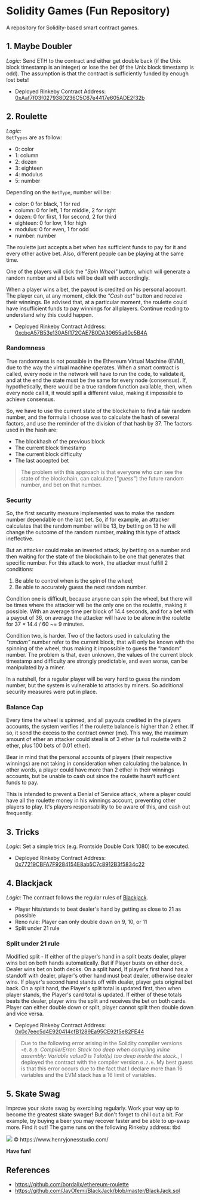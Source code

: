 # Solidity Games (Fun Repository)
A repository for Solidity-based smart contract games.

## 1. Maybe Doubler
*Logic:* Send ETH to the contract and either get double back (if the Unix block timestamp is an integer) or lose the bet (if the Unix block timestamp is odd). The assumption is that the contract is sufficiently funded by enough lost bets!
- Deployed Rinkeby Contract Address: [0xAaf7f03f027938D236C5C67e4417e605ADE2f32b](https://rinkeby.etherscan.io/address/0xaaf7f03f027938d236c5c67e4417e605ade2f32b)

## 2. Roulette
*Logic:*     
`BetTypes` are as follow:
- 0: color
- 1: column
- 2: dozen
- 3: eighteen
- 4: modulus
- 5: number

Depending on the `BetType`, number will be:
- color: 0 for black, 1 for red
- column: 0 for left, 1 for middle, 2 for right
- dozen: 0 for first, 1 for second, 2 for third
- eighteen: 0 for low, 1 for high
- modulus: 0 for even, 1 for odd
- number: number

The roulette just accepts a bet when has sufficient funds to pay for it and every other active bet. Also, different people can be playing at the same time.

One of the players will click the *"Spin Wheel"* button, which will generate a random number and all bets will be dealt with accordingly.

When a player wins a bet, the payout is credited on his personal account. The player can, at any moment, click the *"Cash out"* button and receive their winnings. Be advised that, at a particular moment, the roulette could have insufficient funds to pay winnings for all players. Continue reading to understand why this could happen.

- Deployed Rinkeby Contract Address: [0xcbcA57B53e130A5f172CAE7B0DA30655a60c5B4A](https://rinkeby.etherscan.io/address/0xcbca57b53e130a5f172cae7b0da30655a60c5b4a)
### Randomness
True randomness is not possible in the Ethereum Virtual Machine (EVM), due to the way the virtual machine operates. When a smart contract is called, every node in the network will have to run the code, to validate it, and at the end the state must be the same for every node (consensus). If, hypothetically, there would be a true random function available, then, when every node call it, it would spill a different value, making it impossible to achieve consensus.

So, we have to use the current state of the blockchain to find a fair random number, and the formula I choose was to calculate the hash of several factors, and use the reminder of the division of that hash by 37. The factors used in the hash are:
- The blockhash of the previous block
- The current block timestamp
- The current block difficulty
- The last accepted bet
> The problem with this approach is that everyone who can see the state of the blockchain, can calculate (*"guess"*) the future random number, and bet on that number.

### Security
So, the first security measure implemented was to make the random number dependable on the last bet. So, if for example, an attacker calculates that the random number will be 13, by betting on 13 he will change the outcome of the random number, making this type of attack ineffective.

But an attacker could make an inverted attack, by betting on a number and then waiting for the state of the blockchain to be one that generates that specific number. For this attack to work, the attacker must fulfill 2 conditions:
1. Be able to control when is the spin of the wheel;
2. Be able to accurately guess the next random number.

Condition one is difficult, because anyone can spin the wheel, but there will be times where the attacker will be the only one on the roulette, making it possible. With an average time per block of 14.4 seconds, and for a bet with a payout of 36, on average the attacker will have to be alone in the roulette for 37 * 14.4 / 60 ~= 9 minutes.

Condition two, is harder. Two of the factors used in calculating the *"random"* number refer to the current block, that will only be known with the spinning of the wheel, thus making it impossible to guess the “random” number. The problem is that, even unknown, the values of the current block timestamp and difficulty are strongly predictable, and even worse, can be manipulated by a miner.

In a nutshell, for a regular player will be very hard to guess the random number, but the system is vulnerable to attacks by miners. So additional security measures were put in place.

### Balance Cap
Every time the wheel is spinned, and all payouts credited in the players accounts, the system verifies if the roulette balance is higher than 2 ether. If so, it send the excess to the contract owner (me). This way, the maximum amount of ether an attacker could steal is of 3 ether (a full roulette with 2 ether, plus 100 bets of 0.01 ether).

Bear in mind that the personal accounts of players (their respective winnings) are not taking in consideration when calculating the balance. In other words, a player could have more than 2 ether in their winnings accounts, but be unable to cash out since the roulette hasn’t sufficient funds to pay.

This is intended to prevent a Denial of Service attack, where a player could have all the roulette money in his winnings account, preventing other players to play. It's players responsability to be aware of this, and cash out frequently.

## 3. Tricks
*Logic:* Set a simple trick (e.g. Frontside Double Cork 1080) to be executed.

- Deployed Rinkeby Contract Address: [0x77219CBFA7F9284154E8ab5C7c8912B3f5834c22](https://rinkeby.etherscan.io/address/0x77219cbfa7f9284154e8ab5c7c8912b3f5834c22)

## 4. Blackjack
*Logic:* The contract follows the regular rules of [Blackjack](https://www.bicyclecards.com/how-to-play/blackjack/).
- Player hits/stands to beat dealer's hand by getting as close to 21 as possible
- Reno rule: Player can only double down on 9, 10, or 11
- Split under 21 rule

### Split under 21 rule
Modified split - If either of the player's hand in a split beats dealer, player wins bet on both hands automatically. But if Player busts on either deck, Dealer wins bet on both decks. On a split hand, If player's first hand has a standoff with dealer, player's other hand must beat dealer, otherwise dealer wins. If player's second hand stands off with dealer, player gets original bet back. On a split hand, the Player's split total is updated first, then when player stands, the Player's card total is updated. If either of these totals beats the dealer, player wins the split and receives the bet on both cards. Player can either double down or split, player cannot split then double down and vice versa.

- Deployed Rinkeby Contract Address: [0x0c7eec5d4E920414cfB1289Ea95CE92f5e82FE44](https://rinkeby.etherscan.io/address/0x0c7eec5d4e920414cfb1289ea95ce92f5e82fe44)
> Due to the following error arising in the Solidity compiler versions `>0.8.0`: *CompilerError: Stack too deep when compiling inline assembly: Variable value0 is 1 slot(s) too deep inside the stack.*, I deployed the contract with the compiler version `0.7.6`. My best guess is that this error occurs due to the fact that I declare more than 16 variables and the EVM stack has a 16 limit of variables.

## 5. Skate Swag
Improve your skate swag by exercising regularly. Work your way up to become the greatest skate swager! But don't forget to chill out a bit. For example, by buying a beer you may recover faster and be able to up-swap more. Find it out! The game runs on the following Rinkeby address: tbd

<img src="https://www.instagram.com/p/CNDCX1WnmTB/">
© https://www.henryjonesstudio.com/


**Have fun!**

## References
- https://github.com/bordalix/ethereum-roulette
- https://github.com/JayOfemi/BlackJack/blob/master/BlackJack.sol